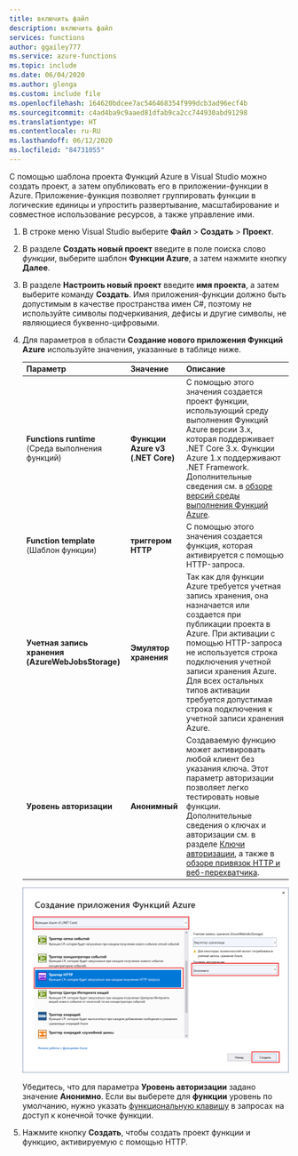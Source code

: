 ```yaml
---
title: включить файл
description: включить файл
services: functions
author: ggailey777
ms.service: azure-functions
ms.topic: include
ms.date: 06/04/2020
ms.author: glenga
ms.custom: include file
ms.openlocfilehash: 164620bdcee7ac546468354f999dcb3ad96ecf4b
ms.sourcegitcommit: c4ad4ba9c9aaed81dfab9ca2cc744930abd91298
ms.translationtype: HT
ms.contentlocale: ru-RU
ms.lasthandoff: 06/12/2020
ms.locfileid: "84731055"
---
```

С помощью шаблона проекта Функций Azure в Visual Studio можно создать проект, а затем опубликовать его в приложении-функции в Azure. Приложение-функция позволяет группировать функции в логические единицы и упростить развертывание, масштабирование и совместное использование ресурсов, а также управление ими.

1. В строке меню Visual Studio выберите **Файл** > **Создать** > **Проект**.

1. В разделе **Создать новый проект** введите в поле поиска слово *функции*, выберите шаблон **Функции Azure**, а затем нажмите кнопку **Далее**.

1. В разделе **Настроить новый проект** введите **имя проекта**, а затем выберите команду **Создать**. Имя приложения-функции должно быть допустимым в качестве пространства имен C#, поэтому не используйте символы подчеркивания, дефисы и другие символы, не являющиеся буквенно-цифровыми.

1. Для параметров в области **Создание нового приложения Функций Azure** используйте значения, указанные в таблице ниже.

    | Параметр      | Значение  | Описание                      |
    | ------------ |  ------- |----------------------------------------- |
    | **Functions runtime** (Среда выполнения функций) | **Функции Azure v3 <br />(.NET Core)** | С помощью этого значения создается проект функции, использующий среду выполнения Функций Azure версии 3.x, которая поддерживает .NET Core 3.x. Функции Azure 1.x поддерживают .NET Framework. Дополнительные сведения см. в [обзоре версий среды выполнения Функций Azure](../articles/azure-functions/functions-versions.md).   |
    | **Function template** (Шаблон функции) | **триггером HTTP** | С помощью этого значения создается функция, которая активируется с помощью HTTP-запроса. |
    | **Учетная запись хранения (AzureWebJobsStorage)**  | **Эмулятор хранения** | Так как для функции Azure требуется учетная запись хранения, она назначается или создается при публикации проекта в Azure. При активации с помощью HTTP-запроса не используется строка подключения учетной записи хранения Azure. Для всех остальных типов активации требуется допустимая строка подключения к учетной записи хранения Azure.  |
    | **Уровень авторизации** | **Анонимный** | Создаваемую функцию может активировать любой клиент без указания ключа. Этот параметр авторизации позволяет легко тестировать новые функции. Дополнительные сведения о ключах и авторизации см. в разделе [Ключи авторизации](../articles/azure-functions/functions-bindings-http-webhook-trigger.md#authorization-keys), а также в [обзоре привязок HTTP и веб-перехватчика](../articles/azure-functions/functions-bindings-http-webhook.md). |
    
    
    ![Параметр проекта Функций Azure](./media/functions-vs-tools-create/functions-project-settings.png)

    Убедитесь, что для параметра **Уровень авторизации** задано значение **Анонимно**. Если вы выберете для **функции** уровень по умолчанию, нужно указать [функциональную клавишу](../articles/azure-functions/functions-bindings-http-webhook-trigger.md#authorization-keys) в запросах на доступ к конечной точке функции.

1. Нажмите кнопку **Создать**, чтобы создать проект функции и функцию, активируемую с помощью HTTP.
